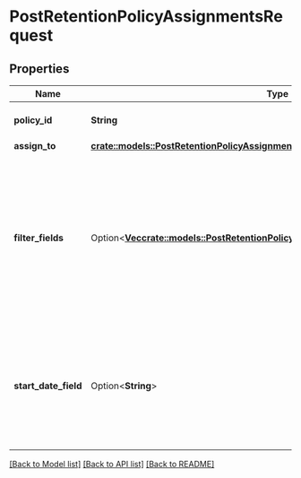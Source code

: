 # PostRetentionPolicyAssignmentsRequest

## Properties

Name | Type | Description | Notes
------------ | ------------- | ------------- | -------------
**policy_id** | **String** | The ID of the retention policy to assign | 
**assign_to** | [**crate::models::PostRetentionPolicyAssignmentsRequestAssignTo**](post_retention_policy_assignments_request_assign_to.md) |  | 
**filter_fields** | Option<[**Vec<crate::models::PostRetentionPolicyAssignmentsRequestFilterFieldsInner>**](post_retention_policy_assignments_request_filter_fields_inner.md)> | If the `assign_to` type is `metadata_template`, then optionally add the `filter_fields` parameter which will require an array of objects with a field entry and a value entry. Currently only one object of `field` and `value` is supported. | [optional]
**start_date_field** | Option<**String**> | The date the retention policy assignment begins.  If the `assigned_to` type is `metadata_template`, this field can be a date field's metadata attribute key id. | [optional]

[[Back to Model list]](../README.md#documentation-for-models) [[Back to API list]](../README.md#documentation-for-api-endpoints) [[Back to README]](../README.md)


